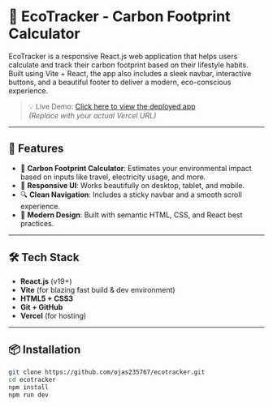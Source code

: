 # 🌿 EcoTracker - Carbon Footprint Calculator

EcoTracker is a responsive React.js web application that helps users calculate and track their carbon footprint based on their lifestyle habits. Built using Vite + React, the app also includes a sleek navbar, interactive buttons, and a beautiful footer to deliver a modern, eco-conscious experience.

> 💡 Live Demo: [Click here to view the deployed app](https://your-vercel-link.vercel.app)  
> *(Replace with your actual Vercel URL)*

---

## 🚀 Features

- 🌱 **Carbon Footprint Calculator**: Estimates your environmental impact based on inputs like travel, electricity usage, and more.
- 📱 **Responsive UI**: Works beautifully on desktop, tablet, and mobile.
- 🔍 **Clean Navigation**: Includes a sticky navbar and a smooth scroll experience.
- 🎨 **Modern Design**: Built with semantic HTML, CSS, and React best practices.

---

## 🛠 Tech Stack

- **React.js** (v19+)
- **Vite** (for blazing fast build & dev environment)
- **HTML5 + CSS3**
- **Git + GitHub**
- **Vercel** (for hosting)

---

## 📦 Installation

```bash
git clone https://github.com/ojas235767/ecotracker.git
cd ecotracker
npm install
npm run dev
